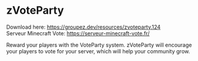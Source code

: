 # zVoteParty

Download here: https://groupez.dev/resources/zvoteparty.124<br>
Serveur Minecraft Vote: https://serveur-minecraft-vote.fr/

Reward your players with the VoteParty system. zVoteParty will encourage your players to vote for your server, which will help your community grow.

